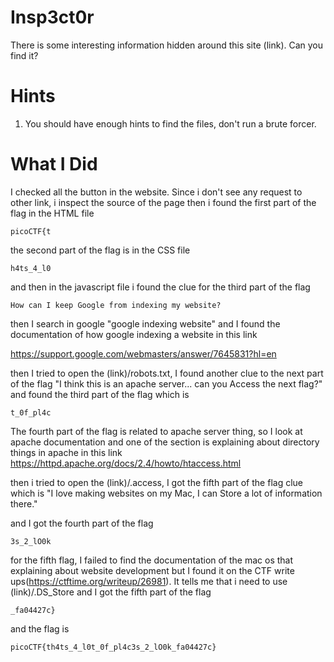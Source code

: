 # Insp3ct0r

There is some interesting information hidden around this site (link). Can you find it?


# Hints
1. You should have enough hints to find the files, don't run a brute forcer.

# What I Did

I checked all the button in the website. Since i don't see any request to other link, i inspect the source of the page
then i found the first part of the flag in the HTML file

```picoCTF{t```

the second part of the flag is in the CSS file

```h4ts_4_l0```

and then in the javascript file i found the clue for the
third part of the flag

```How can I keep Google from indexing my website? ```

then I search in google "google indexing website" and I found the 
documentation of how google indexing a website in this link

https://support.google.com/webmasters/answer/7645831?hl=en

then I tried to open the (link)/robots.txt, I found another clue
to the next part of the flag 
"I think this is an apache server... can you Access the next flag?"
and found the 
third part of the flag which is

```t_0f_pl4c```

The fourth part of the flag is related to apache server
thing, so I look at apache documentation and one of the
section is explaining about directory things in apache
in this link
https://httpd.apache.org/docs/2.4/howto/htaccess.html

then i tried to open the (link)/.access, I got the fifth part of
the flag clue which is 
"I love making websites on my Mac, I can Store a lot of information there."

and I got the
fourth part of the flag

```3s_2_lO0k```

for the fifth flag, I failed to find the documentation
of the mac os that explaining about website development
but I found it on the CTF write ups(https://ctftime.org/writeup/26981).
It tells me that i need to use (link)/.DS_Store
and I got the 
fifth part of the flag

```_fa04427c}```

and the flag is 

```picoCTF{th4ts_4_l0t_0f_pl4c3s_2_lO0k_fa04427c}```


